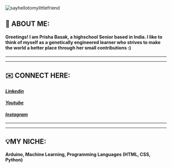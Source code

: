 ![sayhellotomylittlefriend](https://raw.githubusercontent.com/thomasync/thomasync/main/headergitdark.gif#gh-dark-mode-only)

## 👋 **ABOUT ME:**
#### Greetings! I am Prisha Basak, a highschool Senior based in India. I like to think of myself as a genetically engineered learner who strives to make the world a better place through her small contributions :)
***
***
## ✉️ **CONNECT HERE:**
#### [_Linkedin_](https://www.linkedin.com/in/prisha-b-838754205)

#### [_Youtube_](https://www.youtube.com/channel/UCyzHMTmv9cSACIFGO39V0HQ)

#### [_Instagram_](https://www.instagram.com/p33_b33_n_j4y/)
***
***
## 💡**MY NICHE:**
#### Arduino, Machine Learning, Programming Languages (HTML, CSS, Python) 

<!---
Prisha-Basak/Prisha-Basak is a ✨ special ✨ repository because its `README.md` (this file) appears on your GitHub profile.
You can click the Preview link to take a look at your changes.
--->
